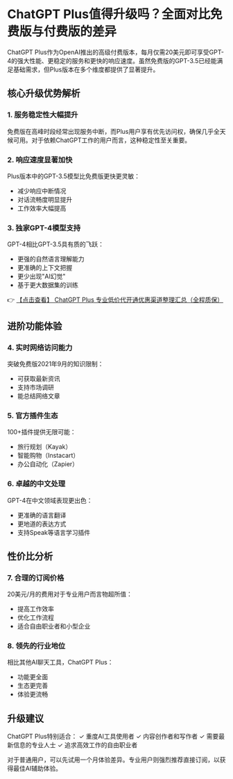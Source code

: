 # ChatGPT Plus值得升级吗？全面对比免费版与付费版的差异

ChatGPT Plus作为OpenAI推出的高级付费版本，每月仅需20美元即可享受GPT-4的强大性能、更稳定的服务和更快的响应速度。虽然免费版的GPT-3.5已经能满足基础需求，但Plus版本在多个维度都提供了显著提升。

## 核心升级优势解析

### 1. 服务稳定性大幅提升
免费版在高峰时段经常出现服务中断，而Plus用户享有优先访问权，确保几乎全天候可用。对于依赖ChatGPT工作的用户而言，这种稳定性至关重要。

### 2. 响应速度显著加快
Plus版本中的GPT-3.5模型比免费版更快更灵敏：
- 减少响应中断情况
- 对话流畅度明显提升
- 工作效率大幅提高

### 3. 独家GPT-4模型支持
GPT-4相比GPT-3.5具有质的飞跃：
- 更强的自然语言理解能力
- 更准确的上下文把握
- 更少出现"AI幻觉"
- 基于更大数据集的训练

👉 [【点击查看】 ChatGPT Plus 专业低价代开通优惠渠道整理汇总（全程质保）](https://bit.ly/DaiKai)

## 进阶功能体验

### 4. 实时网络访问能力
突破免费版2021年9月的知识限制：
- 可获取最新资讯
- 支持市场调研
- 能总结网络文章

### 5. 官方插件生态
100+插件提供无限可能：
- 旅行规划（Kayak）
- 智能购物（Instacart）
- 办公自动化（Zapier）

### 6. 卓越的中文处理
GPT-4在中文领域表现更出色：
- 更准确的语言翻译
- 更地道的表达方式
- 支持Speak等语言学习插件

## 性价比分析

### 7. 合理的订阅价格
20美元/月的费用对于专业用户而言物超所值：
- 提高工作效率
- 优化工作流程
- 适合自由职业者和小型企业

### 8. 领先的行业地位
相比其他AI聊天工具，ChatGPT Plus：
- 功能更全面
- 生态更完善
- 体验更流畅

## 升级建议

ChatGPT Plus特别适合：
✓ 重度AI工具使用者
✓ 内容创作者和写作者
✓ 需要最新信息的专业人士
✓ 追求高效工作的自由职业者

对于普通用户，可以先试用一个月体验差异。专业用户则强烈推荐直接订阅，以获得最佳AI辅助体验。